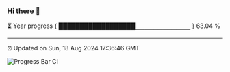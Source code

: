 ### Hi there 👋

⏳ Year progress { ██████████████████▁▁▁▁▁▁▁▁▁▁▁▁ } 63.04 %

---

⏰ Updated on Sun, 18 Aug 2024 17:36:46 GMT

![Progress Bar CI](https://github.com/IshwaranRudhara/GIT-ACTION/workflows/Progress%20Bar%20CI/badge.svg)
